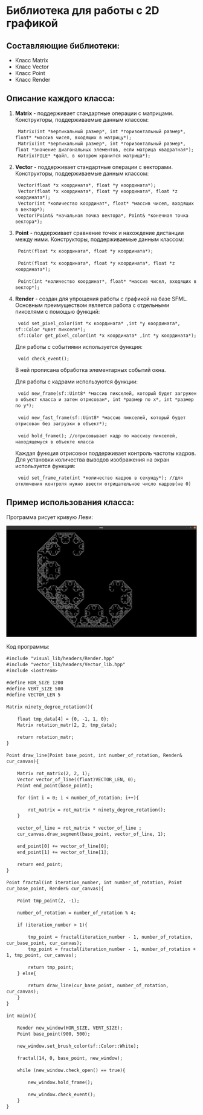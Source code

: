 # Библиотека для работы с 2D графикой
## Составляющие библиотеки:
+ Класс Matrix
+ Класс Vector
+ Класс Point
+ Класс Render

## Описание каждого класса:
1. **Matrix** - поддерживает стандартные операции с матрицами. Конструкторы, поддерживаемые данным классом:

        Matrix(int *вертикальный размер*, int *горизонтальный размер*, float* *массив чисел, входящих в матрицу*);
        Matrix(int *вертикальный размер*, int *горизонтальный размер*, float *значение диагональных элементов, если матрица квадратная*);
        Matrix(FILE* *файл, в котором хранится матрица*);  
2. **Vector** - поддерживает стандартные операции с векторами. Конструкторы, поддерживаемые данным классом:

        Vector(float *x координата*, float *y координата*);
        Vector(float *x координата*, float *y координата*, float *z координата*);
        Vector(int *количество координат*, float* *массив чисел, входящих в вектор*);
        Vector(Point& *начальная точка вектора*, Point& *конечная точка вектора*);
3. **Point** - поддерживает сравнение точек и нахождение дистанции между ними. Конструкторы, поддерживаемые данным классом:

        Point(float *x координата*, float *y координата*);

        Point(float *x координата*, float *y координата*, float *z координата*);

        Point(int *количество координат*, float* *массив чисел, входящих в вектор*);

4. **Render** - создан для упрощения работы с графикой на базе SFML. Основным преимуществом является работа с отдельными пикселями с помощью функций:

        void set_pixel_color(int *x координата* ,int *y координата*, sf::Color *цвет пикселя*);
        sf::Color get_pixel_color(int *x координата* ,int *y координата*);  


    Для работы с событиями используется функция:

        void check_event();

    В ней прописана обработка элементарных событий окна.

    Для работы с кадрами используются функции:
    
        void new_frame(sf::Uint8* *массив пикселей, который будет загружен в объект класса и затем отрисован*, int *размер по x*, int *размер по y*);

        void new_fast_frame(sf::Uint8* *массив пикселей, который будет отрисован без загрузки в объект*);

        void hold_frame(); //отрисовывает кадр по массиву пикселей, находящемуся в объекте класса

    Каждая функция отрисовки поддерживает контроль частоты кадров. Для установки количества выводов изображения на экран используется функция:

        void set_frame_rate(int *количество кадров в секунду*); //для отключения контроля нужно ввести отрицательное число кадров(не 0)

## Пример использования класса:

Программа рисует кривую Леви:

![Картинку украле цыгане](Readme.jpg)

Код программы:

    #include "visual_lib/headers/Render.hpp"
    #include "vector_lib/headers/Vector_lib.hpp"
    #include <iostream>

    #define HOR_SIZE 1200
    #define VERT_SIZE 500
    #define VECTOR_LEN 5

    Matrix ninety_degree_rotation(){

        float tmp_data[4] = {0, -1, 1, 0};
        Matrix rotation_matr(2, 2, tmp_data);

        return rotation_matr;
    }

    Point draw_line(Point base_point, int number_of_rotation, Render& cur_canvas){

        Matrix rot_matrix(2, 2, 1);
        Vector vector_of_line((float)VECTOR_LEN, 0);
        Point end_point(base_point);

        for (int i = 0; i < number_of_rotation; i++){

            rot_matrix = rot_matrix * ninety_degree_rotation();
        }

        vector_of_line = rot_matrix * vector_of_line ;
        cur_canvas.draw_segment(base_point, vector_of_line, 1);

        end_point[0] += vector_of_line[0];
        end_point[1] += vector_of_line[1];

        return end_point;
    }

    Point fractal(int iteration_number, int number_of_rotation, Point cur_base_point, Render& cur_canvas){

        Point tmp_point(2, -1);
        
        number_of_rotation = number_of_rotation % 4;

        if (iteration_number > 1){

            tmp_point = fractal(iteration_number - 1, number_of_rotation, cur_base_point, cur_canvas);
            tmp_point = fractal(iteration_number - 1, number_of_rotation + 1, tmp_point, cur_canvas);

            return tmp_point;
        } else{

            return draw_line(cur_base_point, number_of_rotation, cur_canvas);
        }
    }

    int main(){ 

        Render new_window(HOR_SIZE, VERT_SIZE);
        Point base_point(900, 500);
        
        new_window.set_brush_color(sf::Color::White);

        fractal(14, 0, base_point, new_window);

        while (new_window.check_open() == true){

            new_window.hold_frame();

            new_window.check_event();
        }
    }

